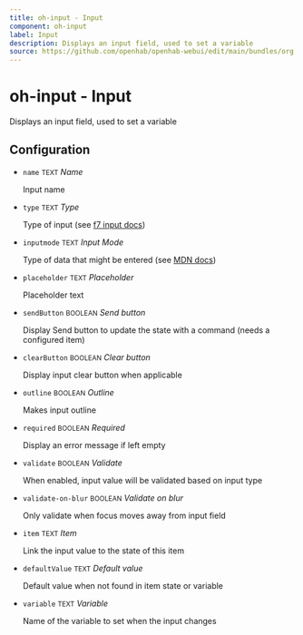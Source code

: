 ```yaml
---
title: oh-input - Input
component: oh-input
label: Input
description: Displays an input field, used to set a variable
source: https://github.com/openhab/openhab-webui/edit/main/bundles/org.openhab.ui/doc/components/oh-input.md
---
```


# oh-input - Input

<!-- GENERATED componentDescription -->
Displays an input field, used to set a variable
<!-- GENERATED /componentDescription -->

## Configuration

<!-- GENERATED props -->

- `name` <small>TEXT</small> _Name_

  Input name

- `type` <small>TEXT</small> _Type_

  Type of input (see <a class="external text-color-blue" target="_blank" href="https://framework7.io/docs/inputs.html#supported-inputs">f7 input docs</a>)

- `inputmode` <small>TEXT</small> _Input Mode_

  Type of data that might be entered (see <a class="external text-color-blue" target="_blank" href="https://developer.mozilla.org/en-US/docs/Web/HTML/Global_attributes/inputmode">MDN docs</a>)

- `placeholder` <small>TEXT</small> _Placeholder_

  Placeholder text

- `sendButton` <small>BOOLEAN</small> _Send button_

  Display Send button to update the state with a command (needs a configured item)

- `clearButton` <small>BOOLEAN</small> _Clear button_

  Display input clear button when applicable

- `outline` <small>BOOLEAN</small> _Outline_

  Makes input outline

- `required` <small>BOOLEAN</small> _Required_

  Display an error message if left empty

- `validate` <small>BOOLEAN</small> _Validate_

  When enabled, input value will be validated based on input type

- `validate-on-blur` <small>BOOLEAN</small> _Validate on blur_

  Only validate when focus moves away from input field

- `item` <small>TEXT</small> _Item_

  Link the input value to the state of this item

- `defaultValue` <small>TEXT</small> _Default value_

  Default value when not found in item state or variable

- `variable` <small>TEXT</small> _Variable_

  Name of the variable to set when the input changes

<!-- GENERATED /props -->
